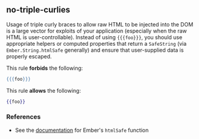 ## no-triple-curlies

Usage of triple curly braces to allow raw HTML to be injected into the DOM is a large vector for exploits of your application (especially when the raw HTML is user-controllable). Instead of using `{{{foo}}}`, you should use appropriate helpers or computed properties that return a `SafeString` (via `Ember.String.htmlSafe` generally) and ensure that user-supplied data is properly escaped.

This rule **forbids** the following:

``` hbs
{{{foo}}}
```

This rule **allows** the following:

``` hbs
{{foo}}
```

### References

* See the [documentation](https://www.emberjs.com/api/ember/release/functions/@ember%2Ftemplate/htmlSafe) for Ember's `htmlSafe` function
